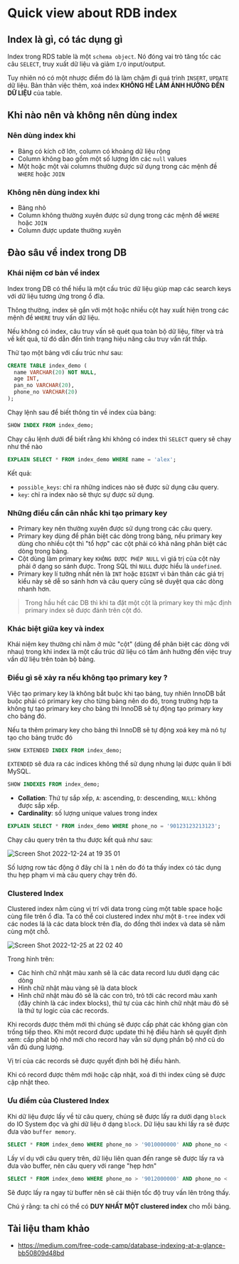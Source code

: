 # Quick view about RDB index

## Index là gì, có tác dụng gì

Index trong RDS table là một `schema object`. Nó đóng vai trò tăng tốc các câu `SELECT`, truy xuất dữ liệu và giảm `I/O` input/output.

Tuy nhiên nó có một nhược điểm đó là làm chậm đi quá trình `INSERT`, `UPDATE` dữ liệu. Bản thân việc thêm, xoá index **KHÔNG HỀ LÀM ẢNH HƯỞNG ĐẾN DỮ LIỆU** của table.

## Khi nào nên và không nên dùng index

### Nên dùng index khi

- Bảng có kích cỡ lớn, column có khoảng dữ liệu rộng
- Column không bao gồm một số lượng lớn các `null` values
- Một hoặc một vài columns thường được sử dụng trong các mệnh đề `WHERE` hoặc `JOIN`

### Không nên dùng index khi

- Bảng nhỏ
- Column không thường xuyên được sử dụng trong các mệnh đề `WHERE` hoặc `JOIN`
- Column được update thường xuyên

## Đào sâu về index trong DB

### Khái niệm cơ bản về index

Index trong DB có thể hiểu là một cấu trúc dữ liệu giúp map các search keys với dữ liệu tương ứng trong ổ đĩa.

Thông thường, index sẽ gắn với một hoặc nhiều cột hay xuất hiện trong các mệnh đề `WHERE` truy vấn dữ liệu.

Nếu không có index, câu truy vấn sẽ quét qua toàn bộ dữ liệu, filter và trả về kết quả, từ đó dẫn đến tình trạng hiệu năng câu truy vấn rất thấp.

Thử tạo một bảng với cấu trúc như sau:

```sql
CREATE TABLE index_demo ( 
  name VARCHAR(20) NOT NULL, 
  age INT, 
  pan_no VARCHAR(20), 
  phone_no VARCHAR(20) 
);
```

Chạy lệnh sau để biết thông tin về index của bảng:

```sql
SHOW INDEX FROM index_demo;
```

Chạy câu lệnh dưới để biết rằng khi không có index thì `SELECT` query sẽ chạy như thế nào

```sql
EXPLAIN SELECT * FROM index_demo WHERE name = 'alex';
```

Kết quả:

- `possible_keys`: chỉ ra những indices nào sẽ được sử dụng câu query.
- `key`: chỉ ra index nào sẽ thực sự được sử dụng.

### Những điều cần cân nhắc khi tạo primary key

- Primary key nên thường xuyên được sử dụng trong các câu query.
- Primary key dùng để phân biệt các dòng trong bảng, nếu primary key dùng cho nhiều cột thì "tổ hợp" các cột phải có khả năng phân biệt các dòng trong bảng.
- Cột dùng làm primary key `KHÔNG ĐƯỢC PHÉP NULL` vì giá trị của cột này phải ở dạng so sánh được. Trong SQL thì `NULL` được hiểu là `undefined`.
- Primary key lí tưởng nhất nên là `INT` hoặc `BIGINT` vì bản thân các giá trị kiểu này sẽ dễ so sánh hơn và câu query cũng sẽ duyệt qua các dòng nhanh hơn.

> Trong hầu hết các DB thì khi ta đặt một cột là primary key thì mặc định primary index sẽ được đánh trên cột đó.

### Khác biệt giữa key và index

Khái niệm key thường chỉ nằm ở mức "cột" (dùng để phân biệt các dòng với nhau) trong khi index là một cấu trúc dữ liệu có tầm ảnh hưởng đến việc truy vấn dữ liệu trên toàn bộ bảng.

### Điều gì sẽ xảy ra nếu không tạo primary key ?

Việc tạo primary key là không bắt buộc khi tạo bảng, tuy nhiên InnoDB bắt buộc phải có primary key cho từng bảng nên do đó, trong trường hợp ta không tự tạo primary key cho bảng thì InnoDB sẽ tự động tạo primary key cho bảng đó.

Nếu ta thêm primary key cho bảng thì InnoDB sẽ tự động xoá key mà nó tự tạo cho bảng trước đó

```sql
SHOW EXTENDED INDEX FROM index_demo;
```

`EXTENDED` sẽ đưa ra các indices không thể sử dụng nhưng lại được quản lí bởi MySQL.

```sql
SHOW INDEXES FROM index_demo;
```

- **Collation**: Thứ tự sắp xếp, `A`: ascending, `D`: descending, `NULL`: không được sắp xếp.
- **Cardinality**: số lượng unique values trong index

```sql
EXPLAIN SELECT * FROM index_demo WHERE phone_no = '90123123213123';
```

Chạy câu query trên ta thu được kết quả như sau:

![Screen Shot 2022-12-24 at 19 35 01](https://user-images.githubusercontent.com/15076665/209432180-3f9b3f2c-e28d-42a4-8b5e-f7d1be7846c3.png)

Số lượng row tác động ở đây chỉ là `1` nên do đó ta thấy index có tác dụng thu hẹp phạm vi mà câu query chạy trên đó.

### Clustered Index

Clustered index nằm cùng vị trí với data trong cùng một table space hoặc cùng file trên ổ đĩa. Ta có thể coi clustered index như một `B-tree` index với các nodes lá là các data block trên đĩa, do đồng thời index và data sẽ nằm cùng một chỗ.

![Screen Shot 2022-12-25 at 22 02 40](https://user-images.githubusercontent.com/15076665/209468967-5166ddcb-b91d-45f7-98ca-c2bf3b6db0d6.png)

Trong hình trên:

- Các hình chữ nhật màu xanh sẽ là các data record lưu dưới dạng các dòng
- Hình chữ nhật màu vàng sẽ là data block
- Hình chữ nhật màu đỏ sẽ là các con trỏ, trỏ tới các record màu xanh (đây chính là các index blocks), thứ tự của các hình chữ nhật màu đỏ sẽ là thứ tự logic của các records.

Khi records được thêm mới thì chúng sẽ được cấp phát các không gian còn trống tiếp theo. Khi một record được update thì hệ điều hành sẽ quyết định xem: cấp phát bộ nhớ mới cho record hay vẫn sử dụng phần bộ nhớ cũ do vẫn đủ dung lượng.

Vị trí của các records sẽ được quyết định bởi hệ điều hành.

Khi có record được thêm mới hoặc cập nhật, xoá đi thì index cũng sẽ được cập nhật theo.

### Ưu điểm của Clustered Index

Khi dữ liệu được lấy về từ câu query, chúng sẽ được lấy ra dưới dạng `block` do IO System đọc và ghi dữ liệu ở dạng `block`. Dữ liệu sau khi lấy ra sẽ được đưa vào `buffer memory`.

```sql
SELECT * FROM index_demo WHERE phone_no > '9010000000' AND phone_no < '9030000000'
```

Lấy ví dụ với câu query trên, dữ liệu liên quan đến range sẽ được lấy ra và đưa vào buffer, nên câu query với range "hẹp hơn"

```sql
SELECT * FROM index_demo WHERE phone_no > '9012000000' AND phone_no < '9019000000';
```

Sẽ được lấy ra ngay từ buffer nên sẽ cải thiện tốc độ truy vấn lên trông thấy.

Chú ý rằng: ta chỉ có thể có **DUY NHẤT MỘT clustered index** cho mỗi bảng.


## Tài liệu tham khảo

- https://medium.com/free-code-camp/database-indexing-at-a-glance-bb50809d48bd
